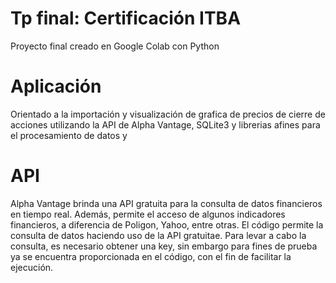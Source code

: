 # Tp final: Certificación ITBA

Proyecto final creado en Google Colab con Python

# Aplicación
Orientado a la importación y visualización de grafica de precios de cierre de acciones utilizando la API de Alpha Vantage, SQLite3 y librerias afines para el procesamiento de datos y 

# API 
Alpha Vantage brinda una API gratuita para la consulta de datos financieros en tiempo real. Además, permite el acceso de algunos indicadores financieros, a diferencia de Poligon, Yahoo, entre otras. El código permite la consulta de datos haciendo uso de la API gratuitae. Para levar a cabo la consulta, es necesario obtener una key, sin embargo para fines de prueba ya se encuentra proporcionada en el código, con el fin de facilitar la ejecución.

